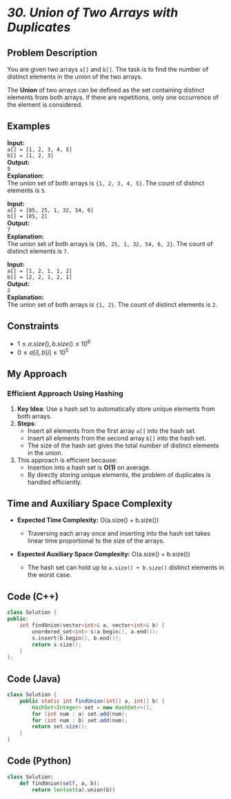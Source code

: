 # *30. Union of Two Arrays with Duplicates*


## Problem Description

You are given two arrays `a[]` and `b[]`. The task is to find the number of distinct elements in the union of the two arrays.

The **Union** of two arrays can be defined as the set containing distinct elements from both arrays. If there are repetitions, only one occurrence of the element is considered.



## Examples

**Input:**  
`a[] = [1, 2, 3, 4, 5]`  
`b[] = [1, 2, 3]`  
**Output:**  
`5`  
**Explanation:**  
The union set of both arrays is `{1, 2, 3, 4, 5}`. The count of distinct elements is `5`.



**Input:**  
`a[] = [85, 25, 1, 32, 54, 6]`  
`b[] = [85, 2]`  
**Output:**  
`7`  
**Explanation:**  
The union set of both arrays is `{85, 25, 1, 32, 54, 6, 2}`. The count of distinct elements is `7`.



**Input:**  
`a[] = [1, 2, 1, 1, 2]`  
`b[] = [2, 2, 1, 2, 1]`  
**Output:**  
`2`  
**Explanation:**  
The union set of both arrays is `{1, 2}`. The count of distinct elements is `2`.



## Constraints
- $`1 ≤ a.size(), b.size() ≤ 10^6`$
- $`0 ≤ a[i], b[i] ≤ 10^5`$



## My Approach

### **Efficient Approach Using Hashing**
1. **Key Idea**: Use a hash set to automatically store unique elements from both arrays.
2. **Steps**:
   - Insert all elements from the first array `a[]` into the hash set.
   - Insert all elements from the second array `b[]` into the hash set.
   - The size of the hash set gives the total number of distinct elements in the union.
3. This approach is efficient because:
   - Insertion into a hash set is **O(1)** on average.
   - By directly storing unique elements, the problem of duplicates is handled efficiently.



## Time and Auxiliary Space Complexity

- **Expected Time Complexity:** O(a.size() + b.size())  
   - Traversing each array once and inserting into the hash set takes linear time proportional to the size of the arrays.

- **Expected Auxiliary Space Complexity:** O(a.size() + b.size())  
   - The hash set can hold up to `a.size() + b.size()` distinct elements in the worst case.




## Code (C++)

```cpp
class Solution {
public:
    int findUnion(vector<int>& a, vector<int>& b) {
        unordered_set<int> s(a.begin(), a.end()); 
        s.insert(b.begin(), b.end());            
        return s.size();    
    }
};
```



## Code (Java)

```java
class Solution {
    public static int findUnion(int[] a, int[] b) {
        HashSet<Integer> set = new HashSet<>();
        for (int num : a) set.add(num);
        for (int num : b) set.add(num);
        return set.size();
    }
}
```



## Code (Python)

```python
class Solution:    
    def findUnion(self, a, b):
        return len(set(a).union(b))
```



